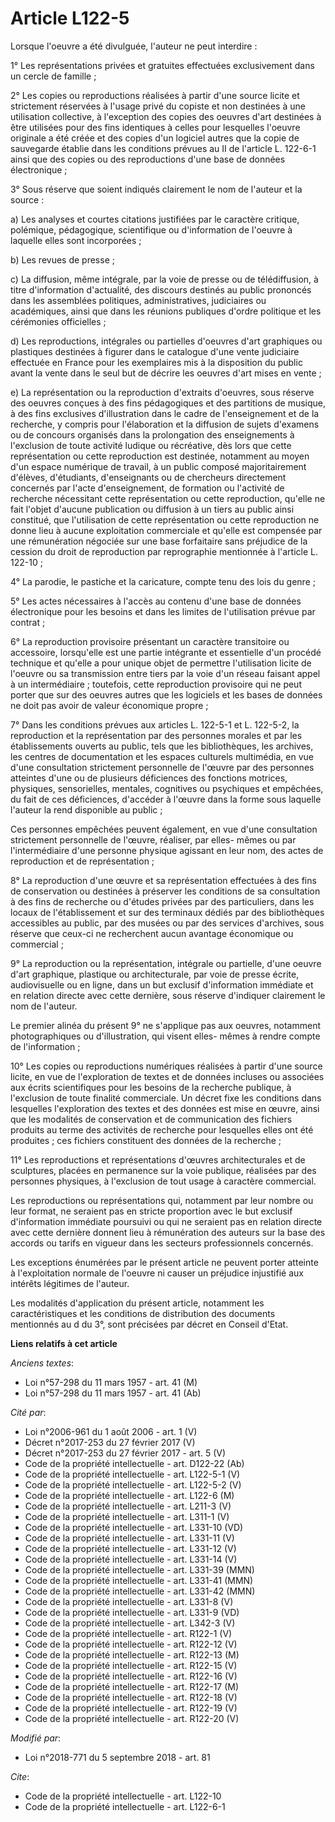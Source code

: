 # Article L122-5

Lorsque l'oeuvre a été divulguée, l'auteur ne peut interdire :

1° Les représentations privées et gratuites effectuées exclusivement dans un cercle de famille ;

2° Les copies ou reproductions réalisées à partir d'une source licite et strictement réservées à l'usage privé du copiste et
non destinées à une utilisation collective, à l'exception des copies des oeuvres d'art destinées à être utilisées pour des
fins identiques à celles pour lesquelles l'oeuvre originale a été créée et des copies d'un logiciel autres que la copie de
sauvegarde établie dans les conditions prévues au II de l'article L. 122-6-1 ainsi que des copies ou des reproductions d'une
base de données électronique ;

3° Sous réserve que soient indiqués clairement le nom de l'auteur et la source :

a) Les analyses et courtes citations justifiées par le caractère critique, polémique, pédagogique, scientifique ou
d'information de l'oeuvre à laquelle elles sont incorporées ;

b) Les revues de presse ;

c) La diffusion, même intégrale, par la voie de presse ou de télédiffusion, à titre d'information d'actualité, des discours
destinés au public prononcés dans les assemblées politiques, administratives, judiciaires ou académiques, ainsi que dans les
réunions publiques d'ordre politique et les cérémonies officielles ;

d) Les reproductions, intégrales ou partielles d'oeuvres d'art graphiques ou plastiques destinées à figurer dans le catalogue
d'une vente judiciaire effectuée en France pour les exemplaires mis à la disposition du public avant la vente dans le seul
but de décrire les oeuvres d'art mises en vente ;

e) La représentation ou la reproduction d'extraits d'oeuvres, sous réserve des oeuvres conçues à des fins pédagogiques et des
partitions de musique, à des fins exclusives d'illustration dans le cadre de l'enseignement et de la recherche, y compris
pour l'élaboration et la diffusion de sujets d'examens ou de concours organisés dans la prolongation des enseignements à
l'exclusion de toute activité ludique ou récréative, dès lors que cette représentation ou cette reproduction est destinée,
notamment au moyen d'un espace numérique de travail, à un public composé majoritairement d'élèves, d'étudiants, d'enseignants
ou de chercheurs directement concernés par l'acte d'enseignement, de formation ou l'activité de recherche nécessitant cette
représentation ou cette reproduction, qu'elle ne fait l'objet d'aucune publication ou diffusion à un tiers au public ainsi
constitué, que l'utilisation de cette représentation ou cette reproduction ne donne lieu à aucune exploitation commerciale et
qu'elle est compensée par une rémunération négociée sur une base forfaitaire sans préjudice de la cession du droit de
reproduction par reprographie mentionnée à l'article L. 122-10 ;

4° La parodie, le pastiche et la caricature, compte tenu des lois du genre ;

5° Les actes nécessaires à l'accès au contenu d'une base de données électronique pour les besoins et dans les limites de
l'utilisation prévue par contrat ;

6° La reproduction provisoire présentant un caractère transitoire ou accessoire, lorsqu'elle est une partie intégrante et
essentielle d'un procédé technique et qu'elle a pour unique objet de permettre l'utilisation licite de l'oeuvre ou sa
transmission entre tiers par la voie d'un réseau faisant appel à un intermédiaire ; toutefois, cette reproduction provisoire
qui ne peut porter que sur des oeuvres autres que les logiciels et les bases de données ne doit pas avoir de valeur
économique propre ;

7° Dans les conditions prévues aux articles L. 122-5-1 et L. 122-5-2, la reproduction et la représentation par des personnes
morales et par les établissements ouverts au public, tels que les bibliothèques, les archives, les centres de documentation
et les espaces culturels multimédia, en vue d'une consultation strictement personnelle de l'œuvre par des personnes atteintes
d'une ou de plusieurs déficiences des fonctions motrices, physiques, sensorielles, mentales, cognitives ou psychiques et
empêchées, du fait de ces déficiences, d'accéder à l'œuvre dans la forme sous laquelle l'auteur la rend disponible au
public ;

Ces personnes empêchées peuvent également, en vue d'une consultation strictement personnelle de l'œuvre, réaliser, par elles-
mêmes ou par l'intermédiaire d'une personne physique agissant en leur nom, des actes de reproduction et de représentation ;

8° La reproduction d'une œuvre et sa représentation effectuées à des fins de conservation ou destinées à préserver les
conditions de sa consultation à des fins de recherche ou d'études privées par des particuliers, dans les locaux de
l'établissement et sur des terminaux dédiés par des bibliothèques accessibles au public, par des musées ou par des services
d'archives, sous réserve que ceux-ci ne recherchent aucun avantage économique ou commercial ;

9° La reproduction ou la représentation, intégrale ou partielle, d'une oeuvre d'art graphique, plastique ou architecturale,
par voie de presse écrite, audiovisuelle ou en ligne, dans un but exclusif d'information immédiate et en relation directe
avec cette dernière, sous réserve d'indiquer clairement le nom de l'auteur.

Le premier alinéa du présent 9° ne s'applique pas aux oeuvres, notamment photographiques ou d'illustration, qui visent elles-
mêmes à rendre compte de l'information ;

10° Les copies ou reproductions numériques réalisées à partir d'une source licite, en vue de l'exploration de textes et de
données incluses ou associées aux écrits scientifiques pour les besoins de la recherche publique, à l'exclusion de toute
finalité commerciale. Un décret fixe les conditions dans lesquelles l'exploration des textes et des données est mise en
œuvre, ainsi que les modalités de conservation et de communication des fichiers produits au terme des activités de recherche
pour lesquelles elles ont été produites ; ces fichiers constituent des données de la recherche ;

11° Les reproductions et représentations d'œuvres architecturales et de sculptures, placées en permanence sur la voie
publique, réalisées par des personnes physiques, à l'exclusion de tout usage à caractère commercial.

Les reproductions ou représentations qui, notamment par leur nombre ou leur format, ne seraient pas en stricte proportion
avec le but exclusif d'information immédiate poursuivi ou qui ne seraient pas en relation directe avec cette dernière donnent
lieu à rémunération des auteurs sur la base des accords ou tarifs en vigueur dans les secteurs professionnels concernés.

Les exceptions énumérées par le présent article ne peuvent porter atteinte à l'exploitation normale de l'oeuvre ni causer un
préjudice injustifié aux intérêts légitimes de l'auteur.

Les modalités d'application du présent article, notamment les caractéristiques et les conditions de distribution des
documents mentionnés au d du 3°, sont précisées par décret en Conseil d'Etat.

**Liens relatifs à cet article**

_Anciens textes_:

  - Loi n°57-298 du 11 mars 1957 - art. 41 (M)
  - Loi n°57-298 du 11 mars 1957 - art. 41 (Ab)

_Cité par_:

  - Loi n°2006-961 du 1 août 2006 - art. 1 (V)
  - Décret n°2017-253 du 27 février 2017 (V)
  - Décret n°2017-253 du 27 février 2017 - art. 5 (V)
  - Code de la propriété intellectuelle - art. D122-22 (Ab)
  - Code de la propriété intellectuelle - art. L122-5-1 (V)
  - Code de la propriété intellectuelle - art. L122-5-2 (V)
  - Code de la propriété intellectuelle - art. L122-6 (M)
  - Code de la propriété intellectuelle - art. L211-3 (V)
  - Code de la propriété intellectuelle - art. L311-1 (V)
  - Code de la propriété intellectuelle - art. L331-10 (VD)
  - Code de la propriété intellectuelle - art. L331-11 (V)
  - Code de la propriété intellectuelle - art. L331-12 (V)
  - Code de la propriété intellectuelle - art. L331-14 (V)
  - Code de la propriété intellectuelle - art. L331-39 (MMN)
  - Code de la propriété intellectuelle - art. L331-41 (MMN)
  - Code de la propriété intellectuelle - art. L331-42 (MMN)
  - Code de la propriété intellectuelle - art. L331-8 (V)
  - Code de la propriété intellectuelle - art. L331-9 (VD)
  - Code de la propriété intellectuelle - art. L342-3 (V)
  - Code de la propriété intellectuelle - art. R122-1 (V)
  - Code de la propriété intellectuelle - art. R122-12 (V)
  - Code de la propriété intellectuelle - art. R122-13 (M)
  - Code de la propriété intellectuelle - art. R122-15 (V)
  - Code de la propriété intellectuelle - art. R122-16 (V)
  - Code de la propriété intellectuelle - art. R122-17 (M)
  - Code de la propriété intellectuelle - art. R122-18 (V)
  - Code de la propriété intellectuelle - art. R122-19 (V)
  - Code de la propriété intellectuelle - art. R122-20 (V)

_Modifié par_:

  - Loi n°2018-771 du 5 septembre 2018 - art. 81

_Cite_:

  - Code de la propriété intellectuelle - art. L122-10
  - Code de la propriété intellectuelle - art. L122-6-1
